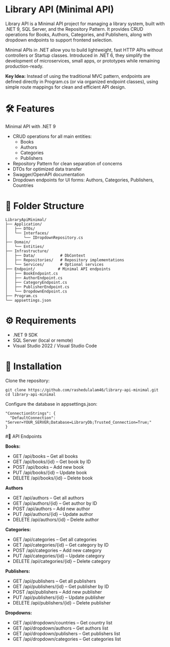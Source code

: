 ﻿# Library API (Minimal API)
Library API is a Minimal API project for managing a library system, built with .NET 9, SQL Server, and the Repository Pattern. It provides CRUD operations for Books, Authors, Categories, and Publishers, along with dropdown endpoints to support frontend selection.

Minimal APIs in .NET allow you to build lightweight, fast HTTP APIs without controllers or Startup classes. Introduced in .NET 6, they simplify the development of microservices, small apps, or prototypes while remaining production-ready.

**Key Idea:**
Instead of using the traditional MVC pattern, endpoints are defined directly in Program.cs (or via organized endpoint classes), using simple route mappings for clean and efficient API design.

# 🛠️ Features

Minimal API with .NET 9
- CRUD operations for all main entities:
  - Books
  - Authors
  - Categories
  - Publishers
- Repository Pattern for clean separation of concerns
- DTOs for optimized data transfer
- Swagger/OpenAPI documentation
- Dropdown endpoints for UI forms: Authors, Categories, Publishers, Countries

# 📂 Folder Structure
```
LibraryApiMinimal/
├── Application/
│   ├── DTOs/
│   └── Interfaces/
│       └── IDropdownRepository.cs
├── Domain/
│   └── Entities/
├── Infrastructure/
│   ├── Data/           # DbContext
│   ├── Repositories/   # Repository implementations
│   └── Services/       # Optional services
├── Endpoint/          # Minimal API endpoints
│   ├── BookEndpoint.cs
│   ├── AuthorEndpoint.cs
│   ├── CategoryEndpoint.cs
│   ├── PublisherEndpoint.cs
│   └── DropdownEndpoint.cs
├── Program.cs
└── appsettings.json
```

# ⚙️ Requirements
- .NET 9 SDK
- SQL Server (local or remote)
- Visual Studio 2022 / Visual Studio Code

# 🔧 Installation

Clone the repository:
```
git clone https://github.com/rashedulalam46/library-api-minimal.git
cd library-api-minimal
```

Configure the database in appsettings.json:
```
"ConnectionStrings": {
  "DefaultConnection": "Server=YOUR_SERVER;Database=LibraryDb;Trusted_Connection=True;"
}
```

#🚀 API Endpoints

**Books:**

- GET /api/books – Get all books
- GET /api/books/{id} – Get book by ID
- POST /api/books – Add new book
- PUT /api/books/{id} – Update book
- DELETE /api/books/{id} – Delete book
  
**Authors**

- GET /api/authors – Get all authors
- GET /api/authors/{id} – Get author by ID
- POST /api/authors – Add new author
- PUT /api/authors/{id} – Update author
- DELETE /api/authors/{id} – Delete author

**Categories:**

- GET /api/categories – Get all categories
- GET /api/categories/{id} – Get category by ID
- POST /api/categories – Add new category
- PUT /api/categories/{id} – Update category
- DELETE /api/categories/{id} – Delete category

**Publishers:**

- GET /api/publishers – Get all publishers
- GET /api/publishers/{id} – Get publisher by ID
- POST /api/publishers – Add new publisher
- PUT /api/publishers/{id} – Update publisher
- DELETE /api/publishers/{id} – Delete publisher

**Dropdowns:**

- GET /api/dropdown/countries – Get country list
- GET /api/dropdown/authors – Get authors list
- GET /api/dropdown/publishers – Get publishers list
- GET /api/dropdown/categories – Get categories list



